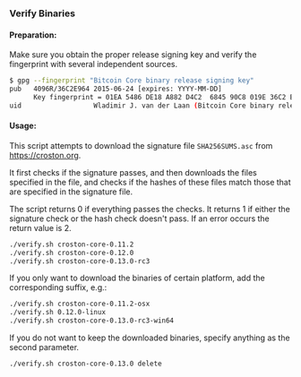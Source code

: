 ### Verify Binaries

#### Preparation:

Make sure you obtain the proper release signing key and verify the fingerprint with several independent sources.

```sh
$ gpg --fingerprint "Bitcoin Core binary release signing key"
pub   4096R/36C2E964 2015-06-24 [expires: YYYY-MM-DD]
      Key fingerprint = 01EA 5486 DE18 A882 D4C2  6845 90C8 019E 36C2 E964
uid                  Wladimir J. van der Laan (Bitcoin Core binary release signing key) <laanwj@gmail.com>
```

#### Usage:

This script attempts to download the signature file `SHA256SUMS.asc` from https://croston.org.

It first checks if the signature passes, and then downloads the files specified in the file, and checks if the hashes of these files match those that are specified in the signature file.

The script returns 0 if everything passes the checks. It returns 1 if either the signature check or the hash check doesn't pass. If an error occurs the return value is 2.


```sh
./verify.sh croston-core-0.11.2
./verify.sh croston-core-0.12.0
./verify.sh croston-core-0.13.0-rc3
```

If you only want to download the binaries of certain platform, add the corresponding suffix, e.g.:

```sh
./verify.sh croston-core-0.11.2-osx
./verify.sh 0.12.0-linux
./verify.sh croston-core-0.13.0-rc3-win64
```

If you do not want to keep the downloaded binaries, specify anything as the second parameter.

```sh
./verify.sh croston-core-0.13.0 delete
```
